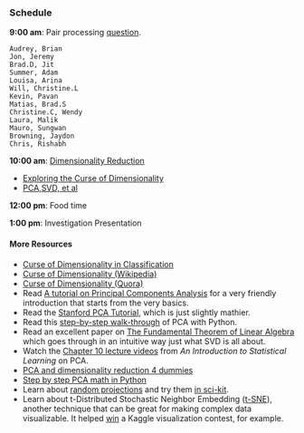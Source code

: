 ### Schedule

**9:00 am**: Pair processing [question](pair.md).

    Audrey, Brian
    Jon, Jeremy
    Brad.D, Jit
    Summer, Adam
    Louisa, Arina
    Will, Christine.L
    Kevin, Pavan
    Matias, Brad.S
    Christine.C, Wendy
    Laura, Malik
    Mauro, Sungwan
    Browning, Jaydon
    Chris, Rishabh

**10:00 am**: [Dimensionality Reduction](Dimensionality_Reduction_PCA.pdf)

* [Exploring the Curse of Dimensionality](Curse_of_Dimensionality.ipynb)
* [PCA,SVD, et al](LSA_NMF.ipynb)

**12:00 pm**: Food time

**1:00 pm**: Investigation Presentation


#### More Resources

 * [Curse of Dimensionality in Classification](http://www.visiondummy.com/2014/04/curse-dimensionality-affect-classification/)
 * [Curse of Dimensionality (Wikipedia)](http://en.wikipedia.org/wiki/Curse_of_dimensionality)
 * [Curse of Dimensionality (Quora)](http://www.quora.com/What-is-the-curse-of-dimensionality)
 * Read [A tutorial on Principal Components Analysis](http://www.cs.otago.ac.nz/cosc453/student_tutorials/principal_components.pdf) for a very friendly introduction that starts from the very basics.
 * Read the [Stanford PCA Tutorial](http://ufldl.stanford.edu/wiki/index.php/PCA), which is just slightly mathier.
 * Read this [step-by-step walk-through](http://sebastianraschka.com/Articles/2014_pca_step_by_step.html) of PCA with Python.
 * Read an excellent paper on [The Fundamental Theorem of Linear Algebra](http://home.eng.iastate.edu/~julied/classes/CE570/Notes/strangpaper.pdf) which goes through in an intuitive way just what SVD is all about.
 * Watch the [Chapter 10 lecture videos](http://www.dataschool.io/15-hours-of-expert-machine-learning-videos/) from *An Introduction to Statistical Learning* on PCA.
 * [PCA and dimensionality reduction 4 dummies](http://georgemdallas.wordpress.com/2013/10/30/principal-component-analysis-4-dummies-eigenvectors-eigenvalues-and-dimension-reduction/)
 * [Step by step PCA math in Python](http://sebastianraschka.com/Articles/2014_pca_step_by_step.html)
 * Learn about [random projections](http://users.ics.aalto.fi/ella/publications/randproj_kdd.pdf) and try them [in sci-kit](http://scikit-learn.org/stable/modules/random_projection.html).
 * Learn about t-Distributed Stochastic Neighbor Embedding ([t-SNE](http://homepage.tudelft.nl/19j49/t-SNE.html)), another technique that can be great for making complex data visualizable. It helped [win](http://blog.kaggle.com/2012/11/02/t-distributed-stochastic-neighbor-embedding-wins-merck-viz-challenge/) a Kaggle visualization contest, for example.
